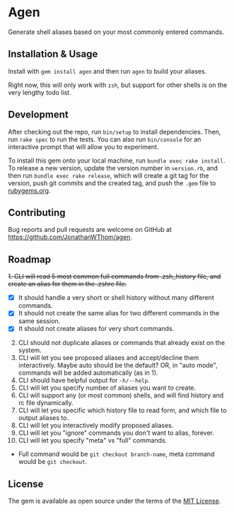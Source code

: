 # Agen

Generate shell aliases based on your most commonly entered commands.

## Installation & Usage

Install with `gem install agen` and then run `agen` to build your aliases.

Right now, this will only work with `zsh`, but support for other shells is on
the very lengthy todo list.

## Development

After checking out the repo, run `bin/setup` to install dependencies. Then, run `rake spec` to run the tests. You can also run `bin/console` for an interactive prompt that will allow you to experiment.

To install this gem onto your local machine, run `bundle exec rake install`. To release a new version, update the version number in `version.rb`, and then run `bundle exec rake release`, which will create a git tag for the version, push git commits and the created tag, and push the `.gem` file to [rubygems.org](https://rubygems.org).

## Contributing

Bug reports and pull requests are welcome on GitHub at https://github.com/JonathanWThom/agen.

## Roadmap

~~1. CLI will read 5 most common full commands from .zsh_history file, and create
   an alias for them in the .zshrc file.~~
   - [x] It should handle a very short or shell history without many different
      commands.
   - [x] It should not create the same alias for two different commands in the same
       session.
   - [x] It should not create aliases for very short commands.
2. CLI should not duplicate aliases or commands that already exist on the system.
3. CLI will let you see proposed aliases and accept/decline them interactively. Maybe auto should be the default?
   OR, in "auto mode", commands will be added automatically (as in 1).
4. CLI should have helpful output for `-h/--help`.
5. CLI will let you specify number of aliases you want to create.
6. CLI will support any (or most common) shells, and will find history and rc
   file dynamically.
7. CLI will let you specific which history file to read form, and which file to output aliases to.
8. CLI will let you interactively modify proposed aliases.
9. CLI will let you "ignore" commands you don't want to alias, forever.
10. CLI will let you specify "meta" vs "full" commands.
  - Full command would be `git checkout branch-name`, meta command would be
      `git checkout`.

## License

The gem is available as open source under the terms of the [MIT License](https://opensource.org/licenses/MIT).
